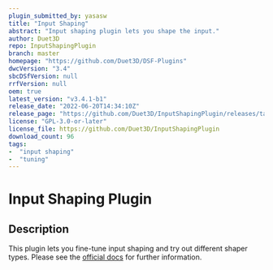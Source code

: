 ```yaml
---
plugin_submitted_by: yasasw
title: "Input Shaping"
abstract: "Input shaping plugin lets you shape the input."
author: Duet3D
repo: InputShapingPlugin
branch: master
homepage: "https://github.com/Duet3D/DSF-Plugins"
dwcVersion: "3.4"
sbcDSfVersion: null
rrfVersion: null
oem: true
latest_version: "v3.4.1-b1"
release_date: "2022-06-20T14:34:10Z"
release_page: "https://github.com/Duet3D/InputShapingPlugin/releases/tag/v3.4.1-b1"
license: "GPL-3.0-or-later"
license_file: https://github.com/Duet3D/InputShapingPlugin
download_count: 96
tags:
-  "input shaping"
-  "tuning"
---
```

# Input Shaping Plugin

## Description

This plugin lets you fine-tune input shaping and try out different shaper types.
Please see the [official docs](https://docs.duet3d.com/User_manual/Tuning/Input_shaping_plugin) for further information.
